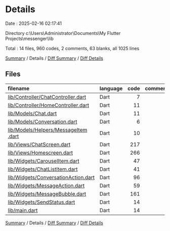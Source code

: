 # Details

Date : 2025-02-16 02:17:41

Directory c:\\Users\\Administrator\\Documents\\My Flutter Projects\\messenger\\lib

Total : 14 files,  960 codes, 2 comments, 63 blanks, all 1025 lines

[Summary](results.md) / Details / [Diff Summary](diff.md) / [Diff Details](diff-details.md)

## Files
| filename | language | code | comment | blank | total |
| :--- | :--- | ---: | ---: | ---: | ---: |
| [lib/Controller/ChatController.dart](/lib/Controller/ChatController.dart) | Dart | 7 | 0 | 3 | 10 |
| [lib/Controller/HomeController.dart](/lib/Controller/HomeController.dart) | Dart | 11 | 0 | 1 | 12 |
| [lib/Models/Chat.dart](/lib/Models/Chat.dart) | Dart | 11 | 0 | 1 | 12 |
| [lib/Models/Conversation.dart](/lib/Models/Conversation.dart) | Dart | 6 | 0 | 0 | 6 |
| [lib/Models/Helpers/MessageItem .dart](/lib/Models/Helpers/MessageItem%20.dart) | Dart | 10 | 0 | 1 | 11 |
| [lib/Views/ChatScreen.dart](/lib/Views/ChatScreen.dart) | Dart | 217 | 2 | 12 | 231 |
| [lib/Views/Homescreen.dart](/lib/Views/Homescreen.dart) | Dart | 266 | 0 | 13 | 279 |
| [lib/Widgets/CarouselItem.dart](/lib/Widgets/CarouselItem.dart) | Dart | 47 | 0 | 4 | 51 |
| [lib/Widgets/ChatListItem.dart](/lib/Widgets/ChatListItem.dart) | Dart | 41 | 0 | 5 | 46 |
| [lib/Widgets/ConversationAction.dart](/lib/Widgets/ConversationAction.dart) | Dart | 96 | 0 | 3 | 99 |
| [lib/Widgets/MessageAction.dart](/lib/Widgets/MessageAction.dart) | Dart | 59 | 0 | 3 | 62 |
| [lib/Widgets/MessageBubble.dart](/lib/Widgets/MessageBubble.dart) | Dart | 161 | 0 | 8 | 169 |
| [lib/Widgets/SendStatus.dart](/lib/Widgets/SendStatus.dart) | Dart | 14 | 0 | 4 | 18 |
| [lib/main.dart](/lib/main.dart) | Dart | 14 | 0 | 5 | 19 |

[Summary](results.md) / Details / [Diff Summary](diff.md) / [Diff Details](diff-details.md)